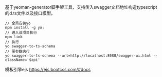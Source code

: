 基于yeoman-generator脚手架工具，支持传入swagger文档地址构造typescript的d.ts文件以及接口模型。

```
// 全局安装yo
npm install -g yo;
// 进入该项目执行
npm link
// 执行
yo swagger-to-ts-schema
// 带参数执行
yo swagger-to-ts-schema --url=http://localhost:8080/swagger-ui.html --className='$api'
```

模板引擎ejs
https://ejs.bootcss.com/#docs
